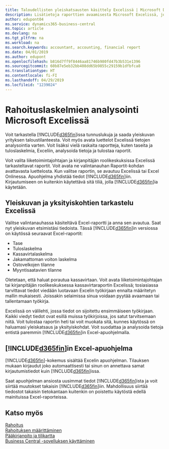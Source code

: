 ```yaml
---
title: Taloudellisten yleiskatsausten käsittely Excelissä | Microsoft Docs
description: Lisätietoja raporttien avaamisesta Microsoft Excelissä, jotta analysointi toimii Business Central -sovelluksessa paremmin.
author: edupont04
ms.service: dynamics365-business-central
ms.topic: article
ms.devlang: na
ms.tgt_pltfrm: na
ms.workload: na
ms.search.keywords: accountant, accounting, financial report
ms.date: 04/01/2019
ms.author: edupont
ms.openlocfilehash: b816d7ff9f8446aa81746b980fd47b3b531e1396
ms.sourcegitcommit: 60b87e5eb32bb408dd65b9855c29159b1dfbfca8
ms.translationtype: HT
ms.contentlocale: fi-FI
ms.lasthandoff: 04/29/2019
ms.locfileid: "1239024"
---
```

# <a name="analyzing-financial-statements-in-microsoft-excel"></a>Rahoituslaskelmien analysointi Microsoft Excelissä
Voit tarkastella [!INCLUDE[d365fin](includes/d365fin_md.md)]issa tunnuslukuja ja saada yleiskuvan yrityksen taloustilanteesta. Voit myös avata luettelot Excelissä tietojen analysointia varten. Voit lisäksi vielä raskaita raportteja, kuten taseita ja tuloslaskelmia, Exceliin, analysoida tietoja ja tulostaa raportit.  

Voit valita liiketoimintajohtajan ja kirjanpitäjän roolikeskuksissa Excelissä tarkasteltavat raportit. Voit avata ne valintanauhan Raportit-kohdan avattavasta luettelosta. Kun valitse raportin, se avautuu Excelissä tai Excel Onlinessa. Apuohjelma yhdistää tiedot [!INCLUDE[d365fin](includes/d365fin_md.md)]iin. Kirjautumiseen on kuitenkin käytettävä sitä tiliä, jolla [!INCLUDE[d365fin](includes/d365fin_md.md)]ia käytetään.  

## <a name="getting-the-overview-and-the-details-in-excel"></a>Yleiskuvan ja yksityiskohtien tarkastelu Excelissä
Valitse valintanauhassa käsiteltävä Excel-raportti ja anna sen avautua. Saat nyt yleiskuvan etsimistäsi tiedoista. Tässä [!INCLUDE[d365fin](includes/d365fin_md.md)]in versiossa on käytössä seuraavat Excel-raportit:

- Tase  
- Tuloslaskelma  
- Kassavirtalaskelma  
- Jakamattoman voiton laskelma  
- Ostovelkojen tilanne  
- Myyntisaatavien tilanne  

Oletetaan, että haluat porautua kassavirtaan. Voit avata liiketoimintajohtajan tai kirjanpitäjän roolikeskuksessa kassavirtaraportin Excelissä; tosiasiassa tarvittavat tiedot viedään luotavaan Excelin työkirjaan ennalta määritetyn mallin mukaisesti. Joissakin selaimissa sinua voidaan pyytää avaamaan tai tallentamaan työkirja.  

Excelissä on välilehti, jossa tiedot on sijoitettu ensimmäiseen työkirjaan. Kaikki viedyt tiedot ovat esillä muissa työkirjoissa, jos satut tarvitsemaan niitä. Voit tulostaa raportin heti tai voit muokata sitä, kunnes käytössä on haluamasi yleiskatsaus ja yksityiskohdat. Voit suodattaa ja analysoida tietoja entistä paremmin [!INCLUDE[d365fin](includes/d365fin_md.md)]in Excel-apuohjelmalla.  

## <a name="the-included365finincludesd365finmdmd-excel-add-in"></a>[!INCLUDE[d365fin](includes/d365fin_md.md)]in Excel-apuohjelma
[!INCLUDE[d365fin](includes/d365fin_md.md)]-kokemus sisältää Excelin apuohjelman. Tilauksen mukaan kirjaudut joko automaattisesti tai sinun on annettava samat kirjautumistiedot kuin [!INCLUDE[d365fin](includes/d365fin_md.md)]issa.  

Saat apuohjelman ansiosta uusimmat tiedot [!INCLUDE[d365fin](includes/d365fin_md.md)]ista ja voit siirtää muutokset takaisin [!INCLUDE[d365fin](includes/d365fin_md.md)]iin. Mahdollisuus siirtää tiedostot takaisin tietokantaan kuitenkin on poistettu käytöstä edellä mainituissa Excel-raporteissa.  

## <a name="see-also"></a>Katso myös
[Rahoitus](finance.md)  
[Rahoituksen määrittäminen](finance-setup-finance.md)  
[Pääkirjanpito ja tilikartta](finance-general-ledger.md)  
[Business Central -sovelluksen käyttäminen](ui-work-product.md)  
